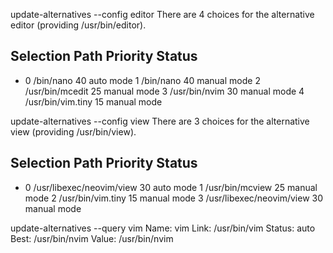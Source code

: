 update-alternatives --config editor
There are 4 choices for the alternative editor (providing /usr/bin/editor).

  Selection    Path               Priority   Status
------------------------------------------------------------
* 0            /bin/nano           40        auto mode
  1            /bin/nano           40        manual mode
  2            /usr/bin/mcedit     25        manual mode
  3            /usr/bin/nvim       30        manual mode
  4            /usr/bin/vim.tiny   15        manual mode
  
update-alternatives --config view
There are 3 choices for the alternative view (providing /usr/bin/view).

  Selection    Path                      Priority   Status
------------------------------------------------------------
* 0            /usr/libexec/neovim/view   30        auto mode
  1            /usr/bin/mcview            25        manual mode
  2            /usr/bin/vim.tiny          15        manual mode
  3            /usr/libexec/neovim/view   30        manual mode  
  
update-alternatives --query  vim
Name: vim
Link: /usr/bin/vim
Status: auto
Best: /usr/bin/nvim
Value: /usr/bin/nvim  